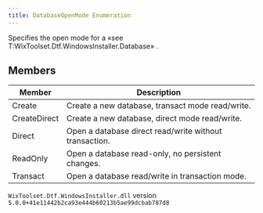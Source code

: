 ```yaml
---
title: DatabaseOpenMode Enumeration
---
```

Specifies the open mode for a «see T:WixToolset.Dtf.WindowsInstaller.Database» .
## Members
| Member | Description |
| ------ | ----------- |
| Create | Create a new database, transact mode read/write. |
| CreateDirect | Create a new database, direct mode read/write. |
| Direct | Open a database direct read/write without transaction. |
| ReadOnly | Open a database read-only, no persistent changes. |
| Transact | Open a database read/write in transaction mode. |
`WixToolset.Dtf.WindowsInstaller.dll` version `5.0.0+41e11442b2ca93e444b60213b5ae99dcbab787d8`
